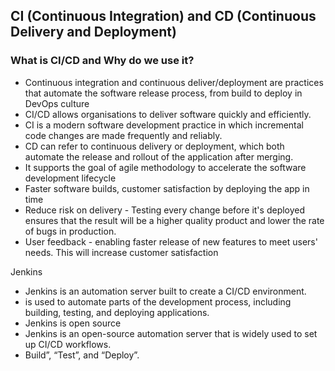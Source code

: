 ## CI (Continuous Integration) and CD (Continuous Delivery and Deployment)

### What is CI/CD and Why do we use it? 

- Continuous integration and continuous deliver/deployment are practices that automate the software release process, from build to deploy in DevOps culture
- CI/CD allows organisations to deliver software quickly and efficiently.
- CI is a modern software development practice in which incremental code changes are made frequently and reliably.
- CD can refer to continuous delivery or deployment, which both automate the release and rollout of the application after merging.
- It supports the goal of agile methodology to accelerate the software development lifecycle
- Faster software builds, customer satisfaction by deploying the app in time
- Reduce risk on delivery - Testing every change before it's deployed ensures that the result will be a higher quality product and lower the rate of bugs in production.
- User feedback - enabling faster release of new features to meet users' needs. This will increase customer satisfaction 

Jenkins 

- Jenkins is an automation server built to create a CI/CD environment.
- is used to automate parts of the development process, including building, testing, and deploying applications.
- Jenkins is open source
- Jenkins is an open-source automation server that is widely used to set up CI/CD workflows.
- Build”, “Test”, and “Deploy”.